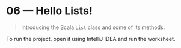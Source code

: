 # 06 &mdash; Hello Lists! 
> Introducing the Scala `List` class and some of its methods.

To run the project, open it using IntelliJ IDEA and run the worksheet.